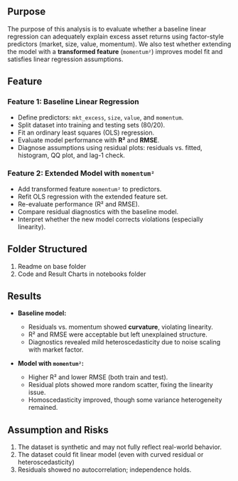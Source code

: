 ## Purpose
The purpose of this analysis is to evaluate whether a baseline linear regression can adequately explain excess asset returns using factor-style predictors (market, size, value, momentum). We also test whether extending the model with a **transformed feature** (`momentum²`) improves model fit and satisfies linear regression assumptions.

## Feature
### Feature 1: Baseline Linear Regression
- Define predictors: `mkt_excess`, `size`, `value`, and `momentum`.  
- Split dataset into training and testing sets (80/20).  
- Fit an ordinary least squares (OLS) regression.  
- Evaluate model performance with **R²** and **RMSE**.  
- Diagnose assumptions using residual plots: residuals vs. fitted, histogram, QQ plot, and lag-1 check.  

### Feature 2: Extended Model with `momentum²`
- Add transformed feature `momentum²` to predictors.  
- Refit OLS regression with the extended feature set.  
- Re-evaluate performance (R² and RMSE).  
- Compare residual diagnostics with the baseline model.  
- Interpret whether the new model corrects violations (especially linearity).  


## Folder Structured
1. Readme on base folder
2. Code and Result Charts in notebooks folder

## Results
- **Baseline model:**  
  - Residuals vs. momentum showed **curvature**, violating linearity.  
  - R² and RMSE were acceptable but left unexplained structure.  
  - Diagnostics revealed mild heteroscedasticity due to noise scaling with market factor.  

- **Model with `momentum²`:**  
  - Higher R² and lower RMSE (both train and test).  
  - Residual plots showed more random scatter, fixing the linearity issue.  
  - Homoscedasticity improved, though some variance heterogeneity remained.  

## Assumption and Risks
1. The dataset is synthetic and may not fully reflect real-world behavior.
2. The dataset could fit linear model (even with curved residual or heteroscedasticity)
3. Residuals showed no autocorrelation; independence holds.  

